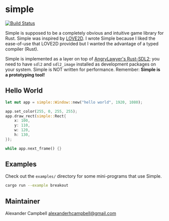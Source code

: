 
simple
======

[![Build Status](https://travis-ci.org/alexandercampbell/simple.svg?branch=master)](https://travis-ci.org/alexandercampbell/simple)

Simple is supposed to be a completely obvious and intuitive game library for
Rust. Simple was inspired by [LOVE2D](http://love2d.org). I wrote Simple because
I liked the ease-of-use that LOVE2D provided but I wanted the advantage of a
typed compiler (Rust).

Simple is implemented as a layer on top of [AngryLawyer's
Rust-SDL2](https://github.com/AngryLawyer/rust-sdl2); you need to have `sdl2`
and `sdl2_image` installed as development packages on your system. Simple is NOT
written for performance. Remember: **Simple is a prototyping tool!**

Hello World
-----------

```rust
let mut app = simple::Window::new("hello world", 1920, 1080);

app.set_color(255, 0, 255, 255);
app.draw_rect(simple::Rect{
    x: 100,
    y: 110,
    w: 120,
    h: 130,
});

while app.next_frame() {}
```

Examples
--------

Check out the `examples/` directory for some mini-programs that use Simple.

```sh
cargo run --example breakout
```


Maintainer
----------

Alexander Campbell <alexanderhcampbell@gmail.com>

